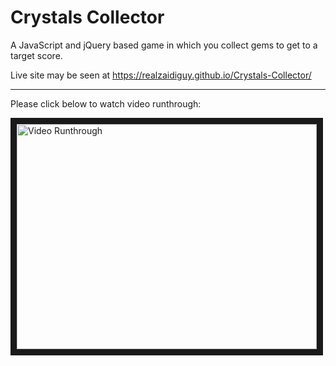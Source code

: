 # Crystals Collector

A JavaScript and jQuery based game in which you collect gems to get to a target score.

Live site may be seen at https://realzaidiguy.github.io/Crystals-Collector/


***

Please click below to watch video runthrough:

<a href="http://www.youtube.com/watch?feature=player_embedded&v=if4ItO0-Mp0" target="_blank"><img src="http://img.youtube.com/vi/if4ItO0-Mp0/0.jpg" alt="Video Runthrough" width="480" height="360" border="10" /></a>
